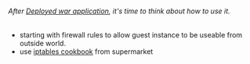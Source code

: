 ###### After [Deployed war application](https://github.com/boonchu/opslab/blob/vagrant1/vagrant/cheflab1/DEPLOY_APP.md), it's time to think about how to use it.
* starting with firewall rules to allow guest instance to be useable from outside world.
* use [iptables cookbook](https://supermarket.chef.io/cookbooks/iptables) from supermarket
```

```

